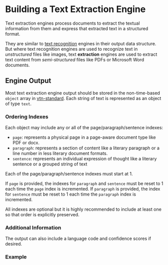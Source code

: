# Building a Text Extraction Engine

Text extraction engines process documents to extract the textual information from them and express that extracted text in a structured format.

They are similar to [text recognition](/engines/cognitive/vision/text-recognition/)
engines in their output data structure.
But where text recognition engines are used to recognize text in *unstructured* files like images,
text **extraction** engines are used to extract text content from *semi-structured* files like PDFs or Microsoft Word documents.

## Engine Output

Most text extraction engine output should be stored in the non-time-based `object` array in [vtn-standard](/engines/standards/engine-output/).
Each string of text is represented as an object of type `text`.

### Ordering Indexes

Each object may include any or all of the page/paragraph/sentence indexes:
- `page`: represents a physical page in a page-aware document type like PDF or docx.
- `paragraph`: represents a section of content like a literary paragraph or a line number in less literary document formats.
- `sentence`: represents an individual expression of thought like a literary sentence or a grouped string of text

Each of the page/paragraph/sentence indexes must start at 1.

If `page` is provided, the indexes for `paragraph` and `sentence` must be reset to 1 each time the `page` index is incremented.
If `paragraph` is provided, the index for `sentence` must be reset to 1 each time the `paragraph` index is incremented.

All indexes are optional but it is highly recommended to include at least one so that order is explicitly preserved.

### Additional Information

The output can also include a language code and confidence scores if desired.

### Example
 
[](vtn-standard.example.json ':include :type=code javascript')
